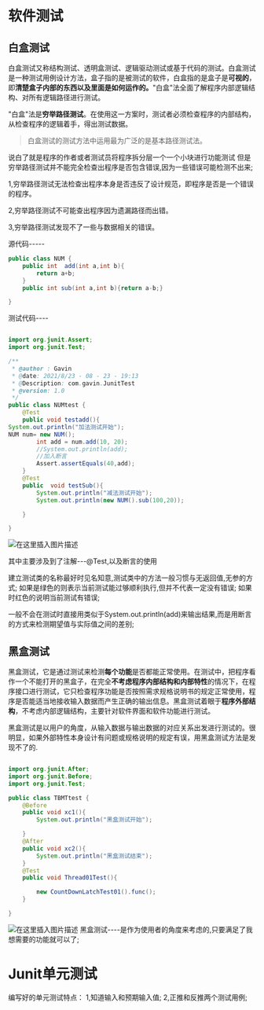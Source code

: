 # 软件测试

## 白盒测试
白盒测试又称结构测试、透明盒测试、逻辑驱动测试或基于代码的测试。白盒测试是一种测试用例设计方法，盒子指的是被测试的软件，白盒指的是盒子是**可视的**，即**清楚盒子内部的东西以及里面是如何运作的。**"白盒"法全面了解程序内部逻辑结构、对所有逻辑路径进行测试。


"白盒"法是**穷举路径测试**。在使用这一方案时，测试者必须检查程序的内部结构，从检查程序的逻辑着手，得出测试数据。

> 白盒测试的测试方法中运用最为广泛的是基本路径测试法。

说白了就是程序的作者或者测试员将程序拆分层一个一个小块进行功能测试
但是穷举路径测试并不能完全检查出程序是否包含错误,因为一些错误可能检测不出来;

1,穷举路径测试无法检查出程序本身是否违反了设计规范，即程序是否是一个错误的程序。

2,穷举路径测试不可能查出程序因为遗漏路径而出错。

3,穷举路径测试发现不了一些与数据相关的错误。



源代码-----

```java
public class NUM {
    public int  add(int a,int b){
        return a+b;
    }
    public int sub(int a,int b){return a-b;}

}
```
测试代码----

```java

import org.junit.Assert;
import org.junit.Test;

/**
 * @author : Gavin
 * @date: 2021/8/23 - 08 - 23 - 19:13
 * @Description: com.gavin.JunitTest
 * @version: 1.0
 */
public class NUMtest {
    @Test
    public void testadd(){
System.out.println("加法测试开始");
NUM num= new NUM();
        int add = num.add(10, 20);
        //System.out.println(add);
        //加入断言
        Assert.assertEquals(40,add);
    }
    @Test
    public  void testSub(){
        System.out.println("减法测试开始");
        System.out.println(new NUM().sub(100,20));

    }

}

```
![在这里插入图片描述](https://img-blog.csdnimg.cn/3ee4a02067594dc5b5786fb098600850.png?x-oss-process=image/watermark,type_ZmFuZ3poZW5naGVpdGk,shadow_10,text_aHR0cHM6Ly9ibG9nLmNzZG4ubmV0L3dlaXhpbl81NDA2MTMzMw==,size_16,color_FFFFFF,t_70)


其中主要涉及到了注解---@Test,以及断言的使用

建立测试类的名称最好时见名知意,测试类中的方法一般习惯与无返回值,无参的方式;
如果是绿色的则表示当前测试能过够顺利执行,但并不代表一定没有错误;
如果时红色的说明当前测试有错误;

一般不会在测试时直接用类似于System.out.println(add)来输出结果,而是用断言的方式来检测期望值与实际值之间的差别;


## 黑盒测试
黑盒测试，它是通过测试来检测**每个功能**是否都能正常使用。在测试中，把程序看作一个不能打开的黑盒子，在完全**不考虑程序内部结构和内部特性**的情况下，在程序接口进行测试，它只检查程序功能是否按照需求规格说明书的规定正常使用，程序是否能适当地接收输入数据而产生正确的输出信息。黑盒测试着眼于**程序外部结构**，不考虑内部逻辑结构，主要针对软件界面和软件功能进行测试。 

黑盒测试是以用户的角度，从输入数据与输出数据的对应关系出发进行测试的。很明显，如果外部特性本身设计有问题或规格说明的规定有误，用黑盒测试方法是发现不了的.

```java

import org.junit.After;
import org.junit.Before;
import org.junit.Test;

public class TBMTtest {
    @Before
    public void xc1(){
        System.out.println("黑盒测试开始");

    }
    @After
    public void xc2(){
        System.out.println("黑盒测试结束");
    }
    @Test
    public void Thread01Test(){

        new CountDownLatchTest01().func();
    }

}

```
![在这里插入图片描述](https://img-blog.csdnimg.cn/0e369f2830654164b4bd303f23fcbb95.png?x-oss-process=image/watermark,type_ZmFuZ3poZW5naGVpdGk,shadow_10,text_aHR0cHM6Ly9ibG9nLmNzZG4ubmV0L3dlaXhpbl81NDA2MTMzMw==,size_16,color_FFFFFF,t_70)
黑盒测试----是作为使用者的角度来考虑的,只要满足了我想需要的功能就可以了;



# Junit单元测试

编写好的单元测试特点：
1,知道输入和预期输入值;
2,正推和反推两个测试用例;